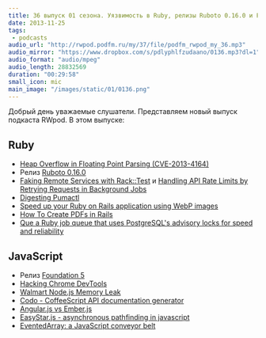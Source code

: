 ```yaml
---
title: 36 выпуск 01 сезона. Уязвимость в Ruby, релизы Ruboto 0.16.0 и Foundation 5, Walmart Node.js Memory Leak и прочее
date: 2013-11-25
tags:
 - podcasts
audio_url: "http://rwpod.podfm.ru/my/37/file/podfm_rwpod_my_36.mp3"
audio_mirror: "https://www.dropbox.com/s/pdlyphlfzudaano/0136.mp3?dl=1"
audio_format: "audio/mpeg"
audio_length: 28832569
duration: "00:29:58"
small_icon: mic
main_image: "/images/static/01/0136.png"
---
```


Добрый день уважаемые слушатели. Представляем новый выпуск подкаста RWpod. В этом выпуске:

## Ruby

 - [Heap Overflow in Floating Point Parsing (CVE-2013-4164)](https://www.ruby-lang.org/en/news/2013/11/22/heap-overflow-in-floating-point-parsing-cve-2013-4164/)
 - Релиз [Ruboto 0.16.0](http://ruboto.org/2013/11/23/Ruboto-0.16.0-release-doc.html)
 - [Faking Remote Services with Rack::Test](http://robots.thoughtbot.com/faking-remote-services-with-rack-test/) и [Handling API Rate Limits by Retrying Requests in Background Jobs](http://robots.thoughtbot.com/handling-api-rate-limits/)
 - [Digesting Pumactl](http://ruby-journal.com/digesting-pumactl/)
 - [Speed up your Ruby on Rails application using WebP images](http://leopard.in.ua/2013/11/23/rails-and-webp/)
 - [How To Create PDFs in Rails](http://viget.com/extend/how-to-create-pdfs-in-rails)
 - [Que a Ruby job queue that uses PostgreSQL's advisory locks for speed and reliability](https://github.com/chanks/que)

## JavaScript

 - Релиз [Foundation 5](http://foundation.zurb.com/)
 - [Hacking Chrome DevTools](https://medium.com/p/8c8896f5cef3)
 - [Walmart Node.js Memory Leak](http://www.joyent.com/blog/walmart-node-js-memory-leak)
 - [Codo - CoffeeScript API documentation generator](https://github.com/coffeedoc/codo)
 - [Angular.js vs Ember.js](https://docs.google.com/presentation/d/1e0z1pT9JuEh8G5DOtib6XFDHK0GUFtrZrU3IfxJynaA/preview?sle=true#slide=id.p)
 - [EasyStar.js - asynchronous pathfinding in javascript](http://www.easystarjs.com/)
 - [EventedArray: a JavaScript conveyor belt](http://darrenknewton.com/2013/11/16/evented-arrays-a-javascript-conveyor-belt/)

<!--more-->

